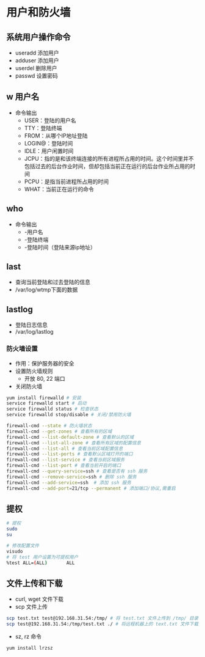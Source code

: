 # 用户和防火墙

## 系统用户操作命令

* useradd 添加用户
* adduser 添加用户
* userdel 删除用户
* passwd 设置密码

## w 用户名

* 命令输出
	* USER：登陆的用户名
	* TTY：登陆终端
	* FROM：从哪个IP地址登陆
	* LOGIN@：登陆时间
	* IDLE：用户闲置时间
	* JCPU：指的是和该终端连接的所有进程所占用的时间。这个时间里并不包括过去的后台作业时间，但却包括当前正在运行的后台作业所占用的时间
	* PCPU：是指当前进程所占用的时间
	* WHAT：当前正在运行的命令  

## who

* 命令输出
	* -用户名
	* -登陆终端
	* -登陆时间（登陆来源ip地址）

## last

* 查询当前登陆和过去登陆的信息
* /var/log/wtmp下面的数据

## lastlog

* 登陆日志信息
* /var/log/lastlog

### 防火墙设置

* 作用：保护服务器的安全
* 设置防火墙规则
	* 开放 80, 22 端口
* 关闭防火墙

```bash
yum install firewalld # 安装
service firewalld start # 启动
service firewalld status # 检查状态
service firewalld stop/disable # 关闭/禁用防火墙

firewall-cmd --state # 防火墙状态
firewall-cmd --get-zones # 查看所有的区域
firewall-cmd --list-default-zone # 查看默认的区域
firewall-cmd --list-all-zone # 查看所有区域的配置信息
firewall-cmd --list-all # 查看当前区域配置信息
firewall-cmd --list-ports # 查看默认区域打开的端口
firewall-cmd --list-service # 查看当前区域服务
firewall-cmd --list-port # 查看当前开启的端口
firewall-cmd --query-service=ssh # 查看是否有 ssh 服务
firewall-cmd --remove-service=ssh # 删除 ssh 服务
firewall-cmd --add-service=ssh  # 添加 ssh 服务
firewall-cmd --add-port=21/tcp --permanent # 添加端口/协议,需重启
```

## 提权

```bash
# 提权
sudo
su

# 修改配置文件
visudo
# 将 test 用户设置为可提权用户
%test ALL=(ALL)       ALL
```

## 文件上传和下载

* curl, wget 文件下载
* scp 文件上传

```bash 
scp test.txt test@192.168.31.54:/tmp/ # 将 test.txt 文件上传到 /tmp/ 目录下
scp test@192.168.31.54:/tmp/test.txt ./ # 将远程机器上的 text.txt 文件下载到当前目录
```

* sz, rz 命令

```bash
yum install lrzsz
```



